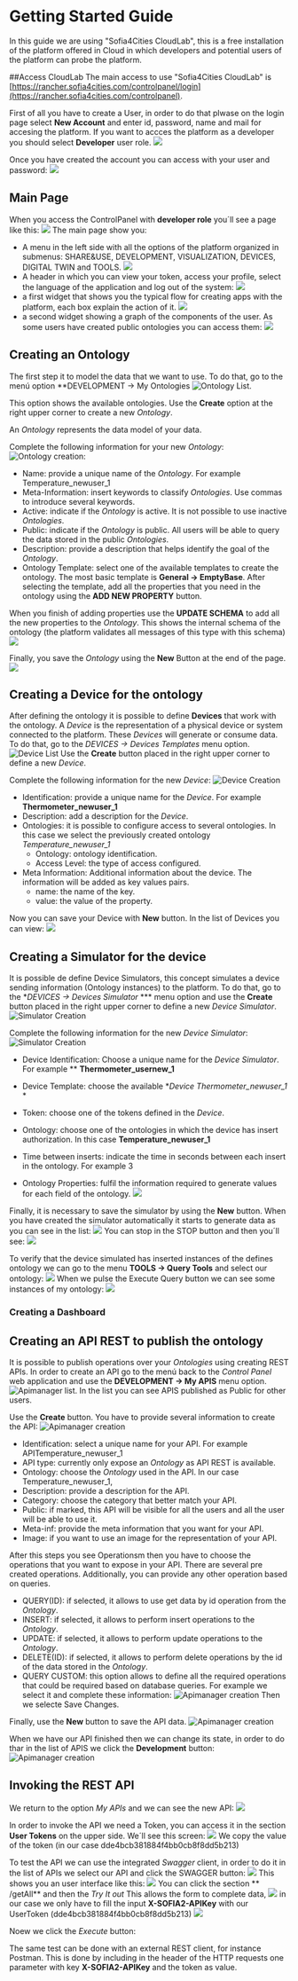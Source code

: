 Getting Started Guide
============================

In this guide we are using "Sofia4Cities CloudLab", this is a free installation of the platform offered in Cloud in which developers and potential users of the platform can probe the platform.

##Access CloudLab
The main access to use "Sofia4Cities CloudLab" is
[https://rancher.sofia4cities.com/controlpanel/login](https://rancher.sofia4cities.com/controlpanel). 

First of all you have to create a User, in order to do that plwase on the login page select **New Account** and enter id, password, name and mail for accesing the platform. If you want to accces the platform as a developer you should select **Developer** user role.
![](images/login_newuser.png)

Once you have created the account you can access with your user and password:
![](images/login.png)

## Main Page
When you access the ControlPanel with **developer role** you´ll see a page like this:
![](images/mainpage.png)
The main page show you:
* A menu in the left side with all the options of the platform organized in submenus: SHARE&USE, DEVELOPMENT, VISUALIZATION, DEVICES, DIGITAL TWIN and TOOLS.
![](images/main_menu.png)
* A header in which you can view your token, access your profile, select the language of the application and log out of the system:
![](images/main_header.png)
* a first widget that shows you the typical flow for creating apps with the platform, each box explain the action of it.
![](images/main_flow.png)
* a second widget showing a graph of the components of the user. As some users have created public ontologies you can access them:
![](images/main_graph.png)

## Creating an Ontology

The first step it to model the data that we want to use.
To do that, go to the menú option **DEVELOPMENT -> My Ontologies ![Ontology List](images/Ontology_list.png).

This option shows the available ontologies.
Use the **Create** option at the right upper corner to create a new *Ontology*.

An *Ontology* represents the data model of your data.

Complete the following information for your new *Ontology*:
![Ontology creation](images/Ontology_new.png):

- Name: provide a unique name of the *Ontology*. For example Temperature_newuser_1
- Meta-Information: insert keywords to classify *Ontologies*. Use commas to introduce several keywords.
- Active: indicate if the *Ontology* is active. It is not possible to use inactive *Ontologies*.
- Public: indicate if the *Ontology* is public. All users will be able to query the data stored in the public *Ontologies*.
- Description: provide a description that helps identify the goal of the *Ontology*.
- Ontology Template: select one of the available templates to create the ontology. The most basic template is **General -> EmptyBase**. 
After selecting the template, add all the properties that you need in the ontology using the **ADD NEW PROPERTY** button.

When you finish of adding properties use the **UPDATE SCHEMA** to add all the new properties to the *Ontology*. This shows the internal schema of the ontology (the platform validates all messages of this type with this schema)
![](images/Ontology_schema.png)

Finally, you save the *Ontology* using the **New** Button at the end of the page.
![](images/Ontology_save.png)

## Creating a Device for the ontology

After defining the ontology it is possible to define **Devices** that work with the ontology.
A *Device* is the representation of a physical device or system connected to the platform.
These *Devices* will generate or consume data.
To do that, go to the *DEVICES -> Devices Templates* menu option. ![Device List](images/Device_list.png)
Use the **Create** button placed in the right upper corner to define a new *Device*.

Complete the following information for the new *Device*: ![Device Creation](images/Device_creation.png)

- Identification: provide a unique name for the *Device*. For example **Thermometer_newuser_1**
- Description: add a description for the *Device*.
- Ontologies: it is possible to configure access to several ontologies. In this case we select the previously created ontology *Temperature_newuser_1*
  - Ontology: ontology identification.
  - Access Level: the type of access configured.
- Meta Information: Additional information about the device. The information will be added as key values pairs.
  - name: the name of the key.
  - value: the value of the property.

Now you can save your Device with **New** button. In the list of Devices you can view:
![](images/Device_list_created.png)


## Creating a Simulator for the device

It is possible de define Device Simulators, this concept simulates a device sending information (Ontology instances) to the platform.
To do that, go to the **DEVICES -> Devices Simulator* *** menu option and use the **Create** button placed in the right upper corner to define a new *Device Simulator*. ![Simulator Creation](images/Simulator_list.png)

Complete the following information for the new *Device Simulator*:
![Simulator Creation](images/Simulator_creation_1.png)

- Device Identification: Choose a unique name for the *Device Simulator*. For example ** **Thermometer_usernew_1**
- Device Template: choose the available **Device Thermometer_newuser_1* *
- Token: choose one of the tokens defined in the *Device*.
- Ontology: choose one of the ontologies in which the device has insert authorization. In this case **Temperature_newuser_1**

- Time between inserts: indicate the time in seconds between each insert in the ontology. For example 3
- Ontology Properties: fulfil the information required to generate values for each field of the ontology.
![](images/Simulator_creation_1.png)

Finally, it is necessary to save the simulator by using the **New** button.
When you have created the simulator automatically it starts to generate data as you can see in the list:
![](images/Simulator_list_2.png)
You can stop in the STOP button and then you´ll see:
![](images/Simulator_list_3.png)

To verify that the device simulated has inserted instances of the defines ontology we can go to the menu  **TOOLS -> Query Tools** and select our ontology:
![](images/QueryTool_1.png)
When we pulse the Execute Query button we can see some instances of my ontology:
![](images/QueryTool_1.png)

### Creating a Dashboard

## Creating an API REST to publish the ontology

It is possible to publish operations over your *Ontologies* using creating REST APIs.
In order to create an API go to the menú back to the *Control Panel* web application and use the **DEVELOPMENT -> My APIS** menu option. ![Apimanager list](images/Apimanager_list.png).
In the list you can see APIS published as Public for other users.

Use the **Create** button.
You have to provide several information to create the API: ![Apimanager creation](images/Apimanager_creation.png)

- Identification: select a unique name for your API. For example APITemperature_newuser_1
- API type: currently only expose an *Ontology* as API REST is available.
- Ontology: choose the *Ontology* used in the API. In our case Temperature_newuser_1,
- Description: provide a description for the API.
- Category: choose the category that better match your API.
- Public: if marked, this API will be visible for all the users and all the user will be able to use it.
- Meta-inf: provide the meta information that you want for your API.
- Image: if you want to use an image for the representation of your API.

After this steps you see Operationsm then you have to choose the operations that you want to expose in your API. There are several pre created operations. Additionally, you can provide any other operation based on queries.
  - QUERY(ID): if selected, it allows to use get data by id operation from the *Ontology*.
  - INSERT: if selected, it allows to perform insert operations to the *Ontology*.
  - UPDATE: if selected, it allows to perform update operations to the *Ontology*.
  - DELETE(ID): if selected, it allows to perform delete operations by the id of the data stored in the *Ontology*.
  - QUERY CUSTOM: this option allows to define all the required operations that could be required based on database queries. For example we select it and complete these information:
![Apimanager creation](images/Apimanager_creation_1.png)
Then we selecte Save Changes.

Finally, use the **New** button to save the API data.
![Apimanager creation](images/Apimanager_creation_3.png)

When we have our API finished then we can change its state, in order to do thar in the list of APIS we click the **Development** button:
![Apimanager creation](images/Apimanager_creation_4.png)

## Invoking the REST API
We return to the option *My APIs* and we can see the new API:
![](images/Apimanager_list_1.png)

In order to invoke the API we need a Token, you can access it in the section **User Tokens** on the upper side.
We´ll see this screen:
![](images/UserTokens.png)
We copy the value of the token (in our case dde4bcb381884f4bb0cb8f8dd5b213)

To test the API we can use the integrated *Swagger* client, in order to do it in the list of APIs we select our API and click the SWAGGER button:
![](images/API_swagger.png)
This shows you an user interface like this:
![](images/API_swagger_1.png)
You can click the section ** /getAll** and then the *Try It out*
This allows the form to complete data,
![](images/API_swagger_2.png)
in our case we only have to fill the input **X-SOFIA2-APIKey** with our UserToken (dde4bcb381884f4bb0cb8f8dd5b213)
![](images/API_swagger_3.png)

Noew we click the *Execute* button:


  The same test can be done with an external REST client, for instance Postman.
  This is done by including in the header of the HTTP requests one parameter with key **X-SOFIA2-APIKey** and the token as value.